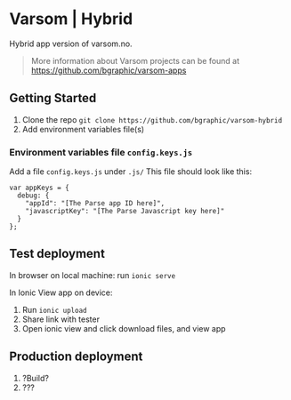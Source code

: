 # Varsom | Hybrid
Hybrid app version of varsom.no.
> More information about Varsom projects can be found at https://github.com/bgraphic/varsom-apps

## Getting Started
1. Clone the repo `git clone https://github.com/bgraphic/varsom-hybrid`
2. Add environment variables file(s)

### Environment variables file `config.keys.js`
Add a file `config.keys.js` under `.js/`
This file should look like this:

    var appKeys = {
      debug: {
        "appId": "[The Parse app ID here]",
        "javascriptKey": "[The Parse Javascript key here]"
      }
    };

## Test deployment
In browser on local machine:
run `ionic serve`

In Ionic View app on device:
1. Run `ionic upload`
2. Share link with tester
3. Open ionic view and click download files, and view app

## Production deployment
1. ?Build?
2. ???
